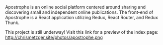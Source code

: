 Apostrophe is an online social platform centered around sharing and discovering small and independent online publications. The front-end of Apostrophe is a React application utilizing Redux, React Router, and Redux Thunk.

This project is still underway! Visit this link for a preview of the index page: http://chrismetzger.site/photos/apostrophe.png
